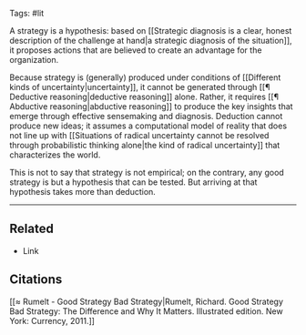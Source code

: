 Tags: #lit 

A strategy is a hypothesis: based on [[Strategic diagnosis is a clear, honest description of the challenge at hand|a strategic diagnosis of the situation]], it proposes actions that are believed to create an advantage for the organization. 

Because strategy is (generally) produced under conditions of [[Different kinds of uncertainty|uncertainty]], it cannot be generated through [[¶ Deductive reasoning|deductive reasoning]] alone. Rather, it requires [[¶ Abductive reasoning|abductive reasoning]] to produce the key insights that emerge through effective sensemaking and diagnosis. Deduction cannot produce new ideas; it assumes a computational model of reality that does not line up with [[Situations of radical uncertainty cannot be resolved through probabilistic thinking alone|the kind of radical uncertainty]] that characterizes the world. 

This is not to say that strategy is not empirical; on the contrary, any good strategy is but a hypothesis that can be tested. But arriving at that hypothesis takes more than deduction. 


---
## Related
- Link

## Citations
[[≈ Rumelt - Good Strategy Bad Strategy|Rumelt, Richard. Good Strategy Bad Strategy: The Difference and Why It Matters. Illustrated edition. New York: Currency, 2011.]]
